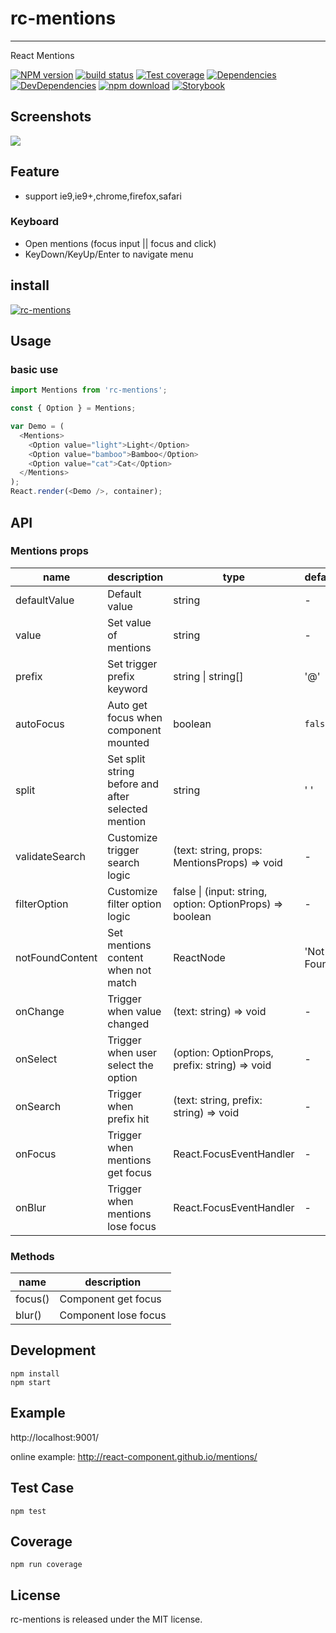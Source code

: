# rc-mentions
---

React Mentions

[![NPM version][npm-image]][npm-url]
[![build status][travis-image]][travis-url]
[![Test coverage][codecov-image]][codecov-url]
[![Dependencies](https://img.shields.io/david/react-component/mentions.svg?style=flat-square)](https://david-dm.org/react-component/mentions)
[![DevDependencies](https://img.shields.io/david/dev/react-component/mentions.svg?style=flat-square)](https://david-dm.org/react-component/mentions?type=dev)
[![npm download][download-image]][download-url]
[![Storybook](https://gw.alipayobjects.com/mdn/ob_info/afts/img/A*CQXNTZfK1vwAAAAAAAAAAABjAQAAAQ/original)](https://github.com/react-component/mentions)

[Storybook]: https://github.com/storybooks/press/blob/master/badges/storybook.svg
[npm-image]: http://img.shields.io/npm/v/rc-mentions.svg?style=flat-square
[npm-url]: http://npmjs.org/package/rc-mentions
[travis-image]: https://img.shields.io/travis/react-component/mentions.svg?style=flat-square
[travis-url]: https://travis-ci.org/react-component/mentions
[codecov-image]: https://img.shields.io/codecov/c/github/react-component/mentions.svg?style=flat-square
[codecov-url]: https://codecov.io/gh/react-component/mentions/branch/master
[node-image]: https://img.shields.io/badge/node.js-%3E=_0.10-green.svg?style=flat-square
[node-url]: http://nodejs.org/download/
[download-image]: https://img.shields.io/npm/dm/rc-mentions.svg?style=flat-square
[download-url]: https://npmjs.org/package/rc-mentions

## Screenshots

<img src="https://user-images.githubusercontent.com/5378891/57270992-2fd48780-70c0-11e9-91ae-c614d0b49a45.png" />

## Feature

* support ie9,ie9+,chrome,firefox,safari

### Keyboard

* Open mentions (focus input || focus and click)
* KeyDown/KeyUp/Enter to navigate menu

## install

[![rc-mentions](https://nodei.co/npm/rc-mentions.png)](https://npmjs.org/package/rc-mentions)

## Usage

### basic use

```js
import Mentions from 'rc-mentions';

const { Option } = Mentions;

var Demo = (
  <Mentions>
    <Option value="light">Light</Option>
    <Option value="bamboo">Bamboo</Option>
    <Option value="cat">Cat</Option>
  </Mentions>
);
React.render(<Demo />, container);
```

## API

### Mentions props

| name     | description    | type     | default      |
|----------|----------------|----------|--------------|
| defaultValue | Default value | string | - |
| value | Set value of mentions | string | - |
| prefix | Set trigger prefix keyword | string \| string[] | '@' |
| autoFocus | Auto get focus when component mounted | boolean | `false` |
| split | Set split string before and after selected mention | string | ' ' |
| validateSearch | Customize trigger search logic | (text: string, props: MentionsProps) => void | - |
| filterOption | Customize filter option logic | false \| (input: string, option: OptionProps) => boolean | - |
| notFoundContent | Set mentions content when not match | ReactNode | 'Not Found' |
| onChange | Trigger when value changed |(text: string) => void | - |
| onSelect | Trigger when user select the option | (option: OptionProps, prefix: string) => void | - |
| onSearch | Trigger when prefix hit | (text: string, prefix: string) => void | - |
| onFocus | Trigger when mentions get focus | React.FocusEventHandler<HTMLTextAreaElement> | - |
| onBlur | Trigger when mentions lose focus | React.FocusEventHandler<HTMLTextAreaElement> | - |

### Methods

| name     | description    |
|----------|----------------|
| focus() | Component get focus |
| blur() | Component lose focus |

## Development

```
npm install
npm start
```

## Example

http://localhost:9001/

online example: http://react-component.github.io/mentions/

## Test Case

```
npm test
```

## Coverage

```
npm run coverage
```


## License

rc-mentions is released under the MIT license.
